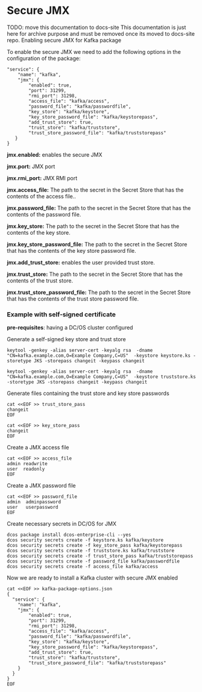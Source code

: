 # Secure JMX

TODO: move this documentation to docs-site
This documentation is just here for archive purpose and must be removed once its moved to docs-site repo.
Enabling secure JMX for Kafka package

To enable the secure JMX we need to add the following options in the configuration of the package: 

```
"service": {
    "name": "kafka",
    "jmx": {
        "enabled": true,
        "port": 31299,
        "rmi_port": 31298,
        "access_file": "kafka/access",
        "password_file": "kafka/passwordfile",
        "key_store": "kafka/keystore",
        "key_store_password_file": "kafka/keystorepass",
        "add_trust_store": true,
        "trust_store": "kafka/truststore",
        "trust_store_password_file": "kafka/truststorepass"
   }
}
```

**jmx.enabled:** enables the secure JMX 

**jmx.port:** JMX port

**jmx.rmi_port:** JMX RMI port

**jmx.access_file:** The path to the secret in the Secret Store that has the contents of the access file..

**jmx.password_file:** The path to the secret in the Secret Store that has the contents of the password file.

**jmx.key_store:** The path to the secret in the Secret Store that has the contents of the key store.

**jmx.key_store_password_file:** The path to the secret in the Secret Store that has the contents of the key store password file.

**jmx.add_trust_store:** enables the user provided trust store. 

**jmx.trust_store:** The path to the secret in the Secret Store that has the contents of the trust store.

**jmx.trust_store_password_file:** The path to the secret in the Secret Store that has the contents of the trust store password file.

### Example with self-signed certificate

**pre-requisites**: having a DC/OS cluster configured

Generate a self-signed key store and trust store

```
keytool -genkey -alias server-cert -keyalg rsa  -dname "CN=kafka.example.com,O=Example Company,C=US"  -keystore keystore.ks -storetype JKS -storepass changeit -keypass changeit
```

```
keytool -genkey -alias server-cert -keyalg rsa  -dname "CN=kafka.example.com,O=Example Company,C=US"  -keystore truststore.ks -storetype JKS -storepass changeit -keypass changeit
```

Generate files containing the trust store and key store passwords

```
cat <<EOF >> trust_store_pass
changeit
EOF
```

```
cat <<EOF >> key_store_pass
changeit
EOF
```

Create a JMX access file

```
cat <<EOF >> access_file
admin readwrite
user  readonly
EOF
```

Create a JMX password file

```
cat <<EOF >> password_file
admin  adminpassword
user   userpassword
EOF
```

Create necessary secrets in DC/OS for JMX

```
dcos package install dcos-enterprise-cli --yes
dcos security secrets create -f keystore.ks kafka/keystore
dcos security secrets create -f key_store_pass kafka/keystorepass
dcos security secrets create -f truststore.ks kafka/truststore
dcos security secrets create -f trust_store_pass kafka/truststorepass
dcos security secrets create -f password_file kafka/passwordfile
dcos security secrets create -f access_file kafka/access
```

Now we are ready to install a Kafka cluster with secure JMX enabled

```
cat <<EOF >> kafka-package-options.json
{
  "service": {
    "name": "kafka",
    "jmx": {
        "enabled": true,
        "port": 31299,
        "rmi_port": 31298,
        "access_file": "kafka/access",
        "password_file": "kafka/passwordfile",
        "key_store": "kafka/keystore",
        "key_store_password_file": "kafka/keystorepass",
        "add_trust_store": true,
        "trust_store": "kafka/truststore",
        "trust_store_password_file": "kafka/truststorepass"
    }
  }
}
EOF
```
